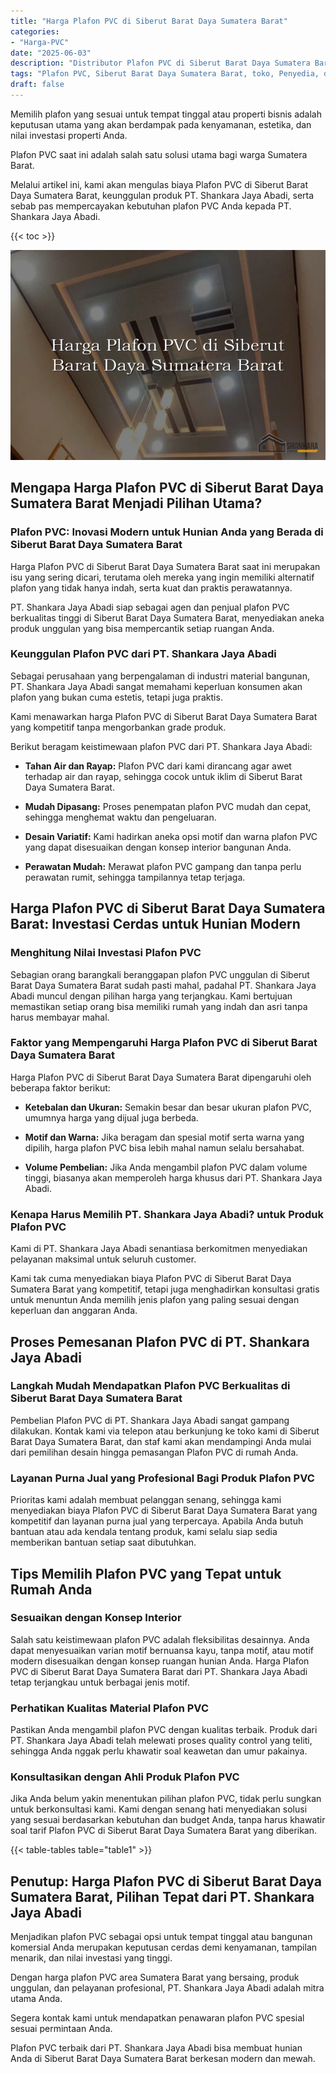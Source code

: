 ```yaml
---
title: "Harga Plafon PVC di Siberut Barat Daya Sumatera Barat"
categories: 
- "Harga-PVC"
date: "2025-06-03"
description: "Distributor Plafon PVC di Siberut Barat Daya Sumatera Barat untuk tempat tinggal, kantor, serta toko. Material unggulan, pilihan motif, variasi warna elegan, beserta servis penempatan oleh teknisi ahli dan garansi resmi!|Servis penyediaan Plafon PVC di Siberut Barat Daya Sumatera Barat untuk kebutuhan rumah, kantor, maupun toko, dengan material terbaik dan pemasangan oleh tenaga ahli ahli serta jaminan resmi.|Alternatif Plafon PVC di Siberut Barat Daya Sumatera Barat yang andal untuk hunian, perkantoran, dan toko, dengan material terbaik dan penempatan oleh teknisi ahli dan kepastian resmi.|Penjualan Plafon PVC di Siberut Barat Daya Sumatera Barat bagi tempat tinggal, office, serta toko, beserta panel terbaik dan penempatan ditangani oleh teknisi berpengalaman, dilengkapi beserta kepastian resmi.}"
tags: "Plafon PVC, Siberut Barat Daya Sumatera Barat, toko, Penyedia, distributor"
draft: false
---
```


Memilih plafon yang sesuai untuk tempat tinggal atau properti bisnis adalah keputusan utama yang akan berdampak pada kenyamanan, estetika, dan nilai investasi properti Anda.

Plafon PVC saat ini adalah salah satu solusi utama bagi warga Sumatera Barat.

Melalui artikel ini, kami akan mengulas biaya Plafon PVC di Siberut Barat Daya Sumatera Barat, keunggulan produk PT. Shankara Jaya Abadi, serta sebab pas mempercayakan kebutuhan plafon PVC Anda kepada PT. Shankara Jaya Abadi.

{{< toc >}}

![Harga Plafon PVC di Siberut Barat Daya Sumatera Barat](/images/Harga-PVC/Harga-Plafon-PVC-di-Siberut-Barat-Daya-Sumatera-Barat.png)


## Mengapa Harga Plafon PVC di Siberut Barat Daya Sumatera Barat Menjadi Pilihan Utama?

### Plafon PVC: Inovasi Modern untuk Hunian Anda yang Berada di Siberut Barat Daya Sumatera Barat

Harga Plafon PVC di Siberut Barat Daya Sumatera Barat saat ini merupakan isu yang sering dicari, terutama oleh mereka yang ingin memiliki alternatif plafon yang tidak hanya indah, serta kuat dan praktis perawatannya.

PT. Shankara Jaya Abadi siap sebagai agen dan penjual plafon PVC berkualitas tinggi di Siberut Barat Daya Sumatera Barat, menyediakan aneka produk unggulan yang bisa mempercantik setiap ruangan Anda.

### Keunggulan Plafon PVC dari PT. Shankara Jaya Abadi

Sebagai perusahaan yang berpengalaman di industri material bangunan, PT. Shankara Jaya Abadi sangat memahami keperluan konsumen akan plafon yang bukan cuma estetis, tetapi juga praktis.

Kami menawarkan harga Plafon PVC di Siberut Barat Daya Sumatera Barat yang kompetitif tanpa mengorbankan grade produk.

Berikut beragam keistimewaan plafon PVC dari PT. Shankara Jaya Abadi:

- **Tahan Air dan Rayap:** Plafon PVC dari kami dirancang agar awet terhadap air dan rayap, sehingga cocok untuk iklim di Siberut Barat Daya Sumatera Barat.

- **Mudah Dipasang:** Proses penempatan plafon PVC mudah dan cepat, sehingga menghemat waktu dan pengeluaran.

- **Desain Variatif:** Kami hadirkan aneka opsi motif dan warna plafon PVC yang dapat disesuaikan dengan konsep interior bangunan Anda.

- **Perawatan Mudah:** Merawat plafon PVC gampang dan tanpa perlu perawatan rumit, sehingga tampilannya tetap terjaga.

## Harga Plafon PVC di Siberut Barat Daya Sumatera Barat: Investasi Cerdas untuk Hunian Modern

### Menghitung Nilai Investasi Plafon PVC

Sebagian orang barangkali beranggapan plafon PVC unggulan di Siberut Barat Daya Sumatera Barat sudah pasti mahal, padahal PT. Shankara Jaya Abadi muncul dengan pilihan harga yang terjangkau. Kami bertujuan memastikan setiap orang bisa memiliki rumah yang indah dan asri tanpa harus membayar mahal.

### Faktor yang Mempengaruhi Harga Plafon PVC di Siberut Barat Daya Sumatera Barat

Harga Plafon PVC di Siberut Barat Daya Sumatera Barat dipengaruhi oleh beberapa faktor berikut:

- **Ketebalan dan Ukuran:** Semakin besar dan besar ukuran plafon PVC, umumnya harga yang dijual juga berbeda.

- **Motif dan Warna:** Jika beragam dan spesial motif serta warna yang dipilih, harga plafon PVC bisa lebih mahal namun selalu bersahabat.

- **Volume Pembelian:** Jika Anda mengambil plafon PVC dalam volume tinggi, biasanya akan memperoleh harga khusus dari PT. Shankara Jaya Abadi.

### Kenapa Harus Memilih PT. Shankara Jaya Abadi? untuk Produk Plafon PVC

Kami di PT. Shankara Jaya Abadi senantiasa berkomitmen menyediakan pelayanan maksimal untuk seluruh customer.

Kami tak cuma menyediakan biaya Plafon PVC di Siberut Barat Daya Sumatera Barat yang kompetitif, tetapi juga menghadirkan konsultasi gratis untuk menuntun Anda memilih jenis plafon yang paling sesuai dengan keperluan dan anggaran Anda.

## Proses Pemesanan Plafon PVC di PT. Shankara Jaya Abadi

### Langkah Mudah Mendapatkan Plafon PVC Berkualitas di Siberut Barat Daya Sumatera Barat

Pembelian Plafon PVC di PT. Shankara Jaya Abadi sangat gampang dilakukan. Kontak kami via telepon atau berkunjung ke toko kami di Siberut Barat Daya Sumatera Barat, dan staf kami akan mendampingi Anda mulai dari pemilihan desain hingga pemasangan Plafon PVC di rumah Anda.

### Layanan Purna Jual yang Profesional Bagi Produk Plafon PVC

Prioritas kami adalah membuat pelanggan senang, sehingga kami menyediakan biaya Plafon PVC di Siberut Barat Daya Sumatera Barat yang kompetitif dan layanan purna jual yang terpercaya. Apabila Anda butuh bantuan atau ada kendala tentang produk, kami selalu siap sedia memberikan bantuan setiap saat dibutuhkan.

## Tips Memilih Plafon PVC yang Tepat untuk Rumah Anda

### Sesuaikan dengan Konsep Interior

Salah satu keistimewaan plafon PVC adalah fleksibilitas desainnya. Anda dapat menyesuaikan varian motif bernuansa kayu, tanpa motif, atau motif modern disesuaikan dengan konsep ruangan hunian Anda. Harga Plafon PVC di Siberut Barat Daya Sumatera Barat dari PT. Shankara Jaya Abadi tetap terjangkau untuk berbagai jenis motif.

### Perhatikan Kualitas Material Plafon PVC

Pastikan Anda mengambil plafon PVC dengan kualitas terbaik. Produk dari PT. Shankara Jaya Abadi telah melewati proses quality control yang teliti, sehingga Anda nggak perlu khawatir soal keawetan dan umur pakainya.

### Konsultasikan dengan Ahli Produk Plafon PVC

Jika Anda belum yakin menentukan pilihan plafon PVC, tidak perlu sungkan untuk berkonsultasi kami. Kami dengan senang hati menyediakan solusi yang sesuai berdasarkan kebutuhan dan budget Anda, tanpa harus khawatir soal tarif Plafon PVC di Siberut Barat Daya Sumatera Barat yang diberikan.

{{< table-tables table="table1" >}}

## Penutup: Harga Plafon PVC di Siberut Barat Daya Sumatera Barat, Pilihan Tepat dari PT. Shankara Jaya Abadi

Menjadikan plafon PVC sebagai opsi untuk tempat tinggal atau bangunan komersial Anda merupakan keputusan cerdas demi kenyamanan, tampilan menarik, dan nilai investasi yang tinggi.

Dengan harga plafon PVC area Sumatera Barat yang bersaing, produk unggulan, dan pelayanan profesional, PT. Shankara Jaya Abadi adalah mitra utama Anda.

Segera kontak kami untuk mendapatkan penawaran plafon PVC spesial sesuai permintaan Anda.

Plafon PVC terbaik dari PT. Shankara Jaya Abadi bisa membuat hunian Anda di Siberut Barat Daya Sumatera Barat berkesan modern dan mewah.